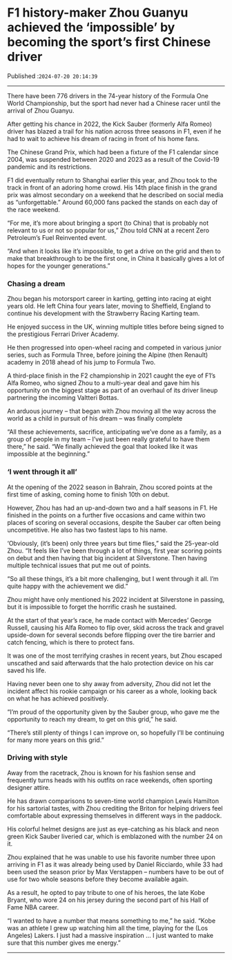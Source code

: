 # F1 history-maker Zhou Guanyu achieved the ‘impossible’ by becoming the sport’s first Chinese driver

Published :`2024-07-20 20:14:39`

---

There have been 776 drivers in the 74-year history of the Formula One World Championship, but the sport had never had a Chinese racer until the arrival of Zhou Guanyu.

After getting his chance in 2022, the Kick Sauber (formerly Alfa Romeo) driver has blazed a trail for his nation across three seasons in F1, even if he had to wait to achieve his dream of racing in front of his home fans.

The Chinese Grand Prix, which had been a fixture of the F1 calendar since 2004, was suspended between 2020 and 2023 as a result of the Covid-19 pandemic and its restrictions.

F1 did eventually return to Shanghai earlier this year, and Zhou took to the track in front of an adoring home crowd. His 14th place finish in the grand prix was almost secondary on a weekend that he described on social media as “unforgettable.” Around 60,000 fans packed the stands on each day of the race weekend.

“For me, it’s more about bringing a sport (to China) that is probably not relevant to us or not so popular for us,” Zhou told CNN at a recent Zero Petroleum’s Fuel Reinvented event.

“And when it looks like it’s impossible, to get a drive on the grid and then to make that breakthrough to be the first one, in China it basically gives a lot of hopes for the younger generations.”

### Chasing a dream

Zhou began his motorsport career in karting, getting into racing at eight years old. He left China four years later, moving to Sheffield, England to continue his development with the Strawberry Racing Karting team.

He enjoyed success in the UK, winning multiple titles before being signed to the prestigious Ferrari Driver Academy.

He then progressed into open-wheel racing and competed in various junior series, such as Formula Three, before joining the Alpine (then Renault) academy in 2018 ahead of his jump to Formula Two.

A third-place finish in the F2 championship in 2021 caught the eye of F1’s Alfa Romeo, who signed Zhou to a multi-year deal and gave him his opportunity on the biggest stage as part of an overhaul of its driver lineup partnering the incoming Valtteri Bottas.

An arduous journey – that began with Zhou moving all the way across the world as a child in pursuit of his dream – was finally complete

“All these achievements, sacrifice, anticipating we’ve done as a family, as a group of people in my team – I’ve just been really grateful to have them there,” he said. “We finally achieved the goal that looked like it was impossible at the beginning.”

### ‘I went through it all’

At the opening of the 2022 season in Bahrain, Zhou scored points at the first time of asking, coming home to finish 10th on debut.

However, Zhou has had an up-and-down two and a half seasons in F1. He finished in the points on a further five occasions and came within two places of scoring on several occasions, despite the Sauber car often being uncompetitive. He also has two fastest laps to his name.

‘Obviously, (it’s been) only three years but time flies,” said the 25-year-old Zhou. “It feels like I’ve been through a lot of things, first year scoring points on debut and then having that big incident at Silverstone. Then having multiple technical issues that put me out of points.

“So all these things, it’s a bit more challenging, but I went through it all. I’m quite happy with the achievement we did.”

Zhou might have only mentioned his 2022 incident at Silverstone in passing, but it is impossible to forget the horrific crash he sustained.

At the start of that year’s race, he made contact with Mercedes’ George Russell, causing his Alfa Romeo to flip over, skid across the track and gravel upside-down for several seconds before flipping over the tire barrier and catch fencing, which is there to protect fans.

It was one of the most terrifying crashes in recent years, but Zhou escaped unscathed and said afterwards that the halo protection device on his car saved his life.

Having never been one to shy away from adversity, Zhou did not let the incident affect his rookie campaign or his career as a whole, looking back on what he has achieved positively.

“I’m proud of the opportunity given by the Sauber group, who gave me the opportunity to reach my dream, to get on this grid,” he said.

“There’s still plenty of things I can improve on, so hopefully I’ll be continuing for many more years on this grid.”

### Driving with style

Away from the racetrack, Zhou is known for his fashion sense and frequently turns heads with his outfits on race weekends, often sporting designer attire.

He has drawn comparisons to seven-time world champion Lewis Hamilton for his sartorial tastes, with Zhou crediting the Briton for helping drivers feel comfortable about expressing themselves in different ways in the paddock.

His colorful helmet designs are just as eye-catching as his black and neon green Kick Sauber liveried car, which is emblazoned with the number 24 on it.

Zhou explained that he was unable to use his favorite number three upon arriving in F1 as it was already being used by Daniel Ricciardo, while 33 had been used the season prior by Max Verstappen – numbers have to be out of use for two whole seasons before they become available again.

As a result, he opted to pay tribute to one of his heroes, the late Kobe Bryant, who wore 24 on his jersey during the second part of his Hall of Fame NBA career.

“I wanted to have a number that means something to me,” he said. “Kobe was an athlete I grew up watching him all the time, playing for the (Los Angeles) Lakers. I just had a massive inspiration … I just wanted to make sure that this number gives me energy.”

---

